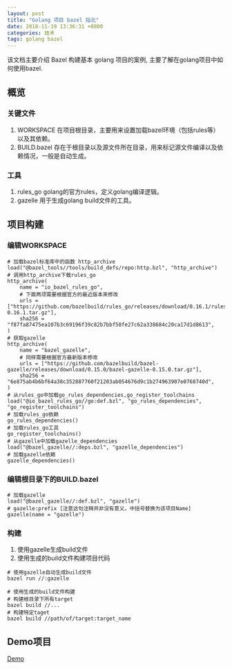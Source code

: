 ```yaml
---
layout: post
title: "Golang 项目 bazel 指北"
date: 2018-11-19 13:36:31 +0800
categories: 技术
tags: golang bazel
---
```


该文档主要介绍 Bazel 构建基本 golang 项目的案例, 主要了解在golang项目中如何使用bazel. 

## 概览
### 关键文件
1. WORKSPACE 在项目根目录，主要用来设置加载bazel环境（包括rules等）以及其依赖。
2. BUILD.bazel 存在于根目录以及源文件所在目录，用来标记源文件编译以及依赖情况，一般是自动生成。
### 工具
1. rules_go golang的官方rules，定义golang编译逻辑。
2. gazelle 用于生成golang build文件的工具。

## 项目构建
### 编辑WORKSPACE
```
# 加载bazel标准库中的函数 http_archive
load("@bazel_tools//tools/build_defs/repo:http.bzl", "http_archive")
# 调用http_archive下载rules_go
http_archive(
    name = "io_bazel_rules_go",
    # 下面两项需要根据官方的最近版本来修改
    urls = ["https://github.com/bazelbuild/rules_go/releases/download/0.16.1/rules_go-0.16.1.tar.gz"],
    sha256 = "f87fa87475ea107b3c69196f39c82b7bbf58fe27c62a338684c20ca17d1d8613",
)
# 获取gazelle
http_archive(
    name = "bazel_gazelle",
    # 同样需要根据官方最新版本修改
    urls = ["https://github.com/bazelbuild/bazel-gazelle/releases/download/0.15.0/bazel-gazelle-0.15.0.tar.gz"],
    sha256 = "6e875ab4b6bf64a38c352887760f21203ab054676d9c1b274963907e0768740d",
)
# 从rules_go中加载go_rules_dependencies,go_register_toolchains
load("@io_bazel_rules_go//go:def.bzl", "go_rules_dependencies", "go_register_toolchains")
# 加载rules_go依赖
go_rules_dependencies()
# 加载rules_go工具
go_register_toolchains()
# 从gazelle中加载gazelle_dependencies
load("@bazel_gazelle//:deps.bzl", "gazelle_dependencies")
# 加载gazelle依赖
gazelle_dependencies()
```

### 编辑根目录下的BUILD.bazel
```
# 加载gazelle
load("@bazel_gazelle//:def.bzl", "gazelle")
# gazelle:prefix [注意这句注释并非没有意义，中括号替换为该项目Name]
gazelle(name = "gazelle")
```

### 构建
1. 使用gazelle生成build文件
2. 使用生成的build文件构建项目代码
```
# 使用gazelle自动生成build文件
bazel run //:gazelle
 
# 使用生成的build文件构建
# 构建根目录下所有target
bazel build //...
# 构建特定taget
bazel build //path/of/target:target_name
```

## Demo项目
[Demo](https://github.com/yodark1995/multi-language-bazel-test)
